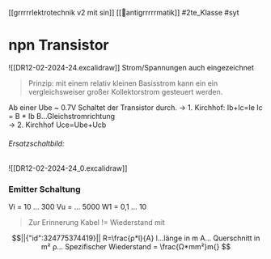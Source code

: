 [[grrrrrlektrotechnik v2 mit sin]]
[[🤠antigrrrrrmatik]]
#2te_Klasse #syt

# npn Transistor
![[DR12-02-2024-24.excalidraw]]
Strom/Spannungen auch eingezeichnet

> Prinzip: mit einem relativ kleinen Basisstrom kann ein ein vergleichsweiser großer Kollektorstrom gesteuert werden.

Ab einer Ube ~ 0.7V Schaltet der Transistor durch.
→ 1. Kirchhof: Ib+Ic=Ie
Ic = B * Ib B...Gleichstromrichtung  
→ 2. Kirchhof
Uce=Ube+Ucb
###### Ersatzschaltbild:
![[DR12-02-2024-24_0.excalidraw]]


### Emitter Schaltung
Vi = 10 ... 300
Vu = ... 5000
W1 = 0,1 ... 10

> Zur Erinnerung Kabel != Wiederstand mit
```math
||{"id":324775374419}||

R=\frac{ρ*l}{A}

l...länge in m
A... Querschnitt in m²
ρ... Spezifischer Wiederstand = \frac{Ω*mm²}m{}

```

